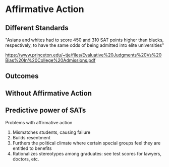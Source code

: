 # Affirmative Action

## Different Standards

"Asians and whites had to score 450 and 310 SAT points higher than blacks, respectively, to have the same odds of being admitted into elite universities"

https://www.princeton.edu/~tje/files/Evaluative%20Judgments%20Vs%20Bias%20In%20College%20Admissions.pdf

## Outcomes

## Without Affirmative Action

## Predictive power of SATs

Problems with affirmative action
1. Mismatches students, causing failure
2. Builds resentment
3. Furthers the political climate where certain special groups feel they are entitled to benefits
4. Rationalizes stereotypes among graduates: see test scores for lawyers, doctors, etc.
